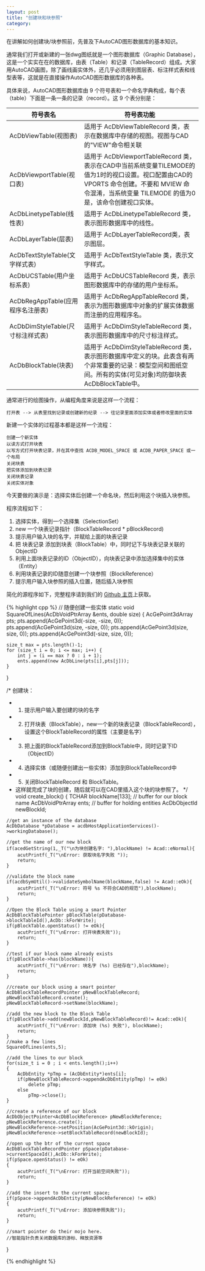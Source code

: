 ```yaml
---
layout: post
title: "创建块和块参照"
category: 
---
```


在讲解如何创建块/块参照前，先普及下AutoCAD图形数据库的基本知识。

通常我们打开或新建的一张dwg图纸就是一个图形数据库（Graphic Database），这是一个实实在在的数据库，由表（Table）和记录（TableRecord）组成。大家用AutoCAD画图，除了画线画实体外，还几乎必须用到图层表、标注样式表和线型表等，这就是在直接操作AutoCAD图形数据库的各种表。

具体来说，AutoCAD图形数据库由 9 个符号表和一个命名字典构成，每个表（table）下面是一条一条的记录（record）。这 9 个表分别是：

    
|符号表名|符号表功能
|-------|---------
|AcDbViewTable(视图表) | 适用于 AcDbViewTableRecord 类，表示在数据库中存储的视图。视图与CAD的"VIEW"命令相关联
|AcDbViewportTable(视口表) | 适用于 AcDbViewportTableRecord 类，表示在CAD中当前系统变量TILEMODE的值为1时的视口设置。视口配置由CAD的 VPORTS 命令创建。不要和 MVIEW 命令混淆，当系统变量 TILEMODE 的值为0是，该命令创建视口实体。
|AcDbLinetypeTable(线性表) | 适用于 AcDbLinetypeTableRecord 类，表示图形数据库中的线性。
|AcDbLayerTable(层表)     | 适用于 AcDbLayerTableRecord类，表示图层。
|AcDbTextStyleTable(文字样式表) | 适用于 AcDbTextStyleTable 类，表示文字样式。
|AcDbUCSTable(用户坐标系表) | 适用于 AcDbUCSTableRecord 类，表示图形数据库中的存储的用户坐标系。
|AcDbRegAppTable(应用程序名注册表) | 适用于 AcDbRegAppTableRecord 类，表示为图形数据库中对象的扩展实体数据而注册的应用程序名。
|AcDbDimStyleTable(尺寸标注样式表) | 适用于 AcDbDimStyleTableRecord 类，表示图形数据库中的尺寸标注样式。
|AcDbBlockTable(块表) | 适用于 AcDbDimStyleTableRecord 类，表示图形数据库中定义的块。此表含有两个非常重要的记录：模型空间和图纸空间。所有的实体(可见对象)均防御块表AcDbBlockTable中。


通常进行的绘图操作，从编程角度来说是这样一个流程：

    打开表 --> 从表里找到记录或创建新的纪录 --> 往记录里面添加实体或者修改里面的实体

新建一个实体的过程基本都是这样一个流程：

    创建一个新实体
    以读方式打开块表
    以写方式打开块表记录，并在其中查找 ACDB_MODEL_SPACE 或 ACDB_PAPER_SPACE 或一个布局
    关闭块表
    把实体添加到块表记录
    关闭块表记录
    关闭实体对象

今天要做的演示是：选择实体后创建一个命名块，然后利用这个块插入块参照。

程序流程如下：

1. 选择实体，得到一个选择集（SelectionSet）
2. new 一个块表记录指针（BlockTableRecord * pBlockRecord)
3. 提示用户输入块的名字，并赋给上面的块表记录
4. 把 块表记录 添加到块表（BlockTable）中，同时记下与块表记录关联的 ObjectID
5. 利用上面块表记录的ID（ObjectID），向块表记录中添加选择集中的实体（Entity）
6. 利用块表记录的ID随意创建一个块参照（BlockReference）
7. 提示用户输入块参照的插入位置，随后插入块参照

简化的源程序如下，完整程序请到我们的 [Github 主页](https://github.com/dingxq1017/dingxq1017.github.io/tree/master/ArxProject)上获取。

{% highlight cpp %}
// 随便创建一些实体
static void SquareOfLines(AcDbVoidPtrArray &ents, double size)
{
    AcGePoint3dArray pts;
    pts.append(AcGePoint3d(-size, -size, 0));
    pts.append(AcGePoint3d(size, -size, 0));
    pts.append(AcGePoint3d(size, size, 0));
    pts.append(AcGePoint3d(-size, size, 0));

    size_t max = pts.length()-1;
    for (size_t i = 0; i <= max; i++) {
        int j = (i == max ? 0 : i + 1);
        ents.append(new AcDbLine(pts[i],pts[j]));
    }
}

/* 创建块：
 *   1. 提示用户输入要创建的块的名字
 *   2. 打开块表（BlockTable），new一个新的块表记录（BlockTableRecord），设置这个BlockTableRecord的属性（主要是名字）
 *   3. 把上面的BlockTableRecord添加到BlockTable中，同时记录下ID（ObjectID）
 *   4. 选择实体（或随便创建出一些实体）添加到BlockTableRecord中
 *   5. 关闭BlockTableRecord 和 BlockTable。
 *   这样就完成了块的创建，随后就可以在CAD里插入这个块的块参照了。
 */
void create_block()
{
    TCHAR blockName[133];    // buffer for our block name
    AcDbVoidPtrArray ents;   // buffer for holding entities 
    AcDbObjectId newBlockId; 

    //get an instance of the database
    AcDbDatabase *pDatabase = acdbHostApplicationServices()->workingDatabase();

    //get the name of our new block
    if(acedGetString(1,_T("\n为块创建名字: "),blockName) != Acad::eNormal){
        acutPrintf(_T("\nError: 获取块名字失败 "));
        return;
    }

    //validate the block name
    if(acdbSymUtil()->validateSymbolName(blockName,false) != Acad::eOk){
        acutPrintf(_T("\nError: 符号 %s 不符合CAD的规范"),blockName);
        return;
    }

    //Open the Block Table using a smart Pointer
    AcDbBlockTablePointer pBlockTable(pDatabase->blockTableId(),AcDb::kForWrite);
    if(pBlockTable.openStatus() != eOk){
        acutPrintf(_T("\nError: 打开块表失败"));
        return;
    }

    //test if our block name already exists
    if(pBlockTable->has(blockName)){
        acutPrintf(_T("\nError: 块名字 (%s) 已经存在"),blockName);
        return;
    }

    //create our block using a smart pointer
    AcDbBlockTableRecordPointer pNewBlockTableRecord;
    pNewBlockTableRecord.create();
    pNewBlockTableRecord->setName(blockName);

    //add the new block to the Block Table
    if(pBlockTable->add(newBlockId,pNewBlockTableRecord)!= Acad::eOk){
        acutPrintf(_T("\nError: 添加块 (%s) 失败"), blockName);
        return;
    }
    //make a few lines
    SquareOfLines(ents,5);

    //add the lines to our block
    for(size_t i = 0 ; i < ents.length();i++)
    {
        AcDbEntity *pTmp = (AcDbEntity*)ents[i];
        if(pNewBlockTableRecord->appendAcDbEntity(pTmp) != eOk)
            delete pTmp;
        else
            pTmp->close();
    }

    //create a reference of our block
    AcDbObjectPointer<AcDbBlockReference> pNewBlockReference;
    pNewBlockReference.create();
    pNewBlockReference->setPosition(AcGePoint3d::kOrigin);
    pNewBlockReference->setBlockTableRecord(newBlockId);

    //open up the btr of the current space
    AcDbBlockTableRecordPointer pSpace(pDatabase->currentSpaceId(),AcDb::kForWrite);
    if(pSpace.openStatus() != eOk)
    {
        acutPrintf(_T("\nError: 打开当前空间失败"));
        return;
    }

    //add the insert to the current space;
    if(pSpace->appendAcDbEntity(pNewBlockReference) != eOk)
    {
        acutPrintf(_T("\nError: 添加块参照失败"));
        return;
    }

    //smart pointer do their mojo here.
    //智能指针负责关闭数据库的游标、释放资源等
}

{% endhighlight %}

    
    